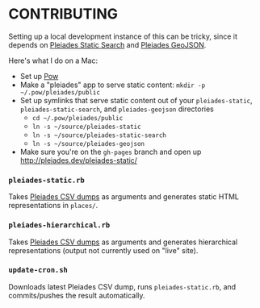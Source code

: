 CONTRIBUTING
============

Setting up a local development instance of this can be tricky, since it depends on [Pleiades Static Search](https://github.com/ryanfb/pleiades-static-search/) and [Pleiades GeoJSON](https://github.com/ryanfb/pleiades-geojson/).

Here's what I do on a Mac:

* Set up [Pow](http://pow.cx/)
* Make a "pleiades" app to serve static content: `mkdir -p ~/.pow/pleiades/public`
* Set up symlinks that serve static content out of your `pleiades-static`, `pleiades-static-search`, and `pleiades-geojson` directories
  * `cd ~/.pow/pleiades/public`
  * `ln -s ~/source/pleiades-static`
  * `ln -s ~/source/pleiades-static-search`
  * `ln -s ~/source/pleiades-geojson`
* Make sure you're on the `gh-pages` branch and open up <http://pleiades.dev/pleiades-static/>

### `pleiades-static.rb`

Takes [Pleiades CSV dumps](http://atlantides.org/downloads/pleiades/dumps/) as arguments and generates static HTML representations in `places/`.

### `pleiades-hierarchical.rb`

Takes [Pleiades CSV dumps](http://atlantides.org/downloads/pleiades/dumps/) as arguments and generates hierarchical representations (output not currently used on "live" site).

### `update-cron.sh`

Downloads latest Pleiades CSV dump, runs `pleiades-static.rb`, and commits/pushes the result automatically.
